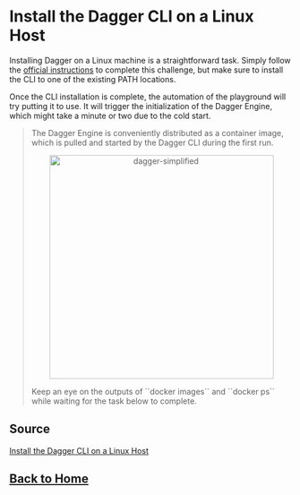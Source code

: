 # **Install the Dagger CLI on a Linux Host**

Installing Dagger on a Linux machine is a straightforward task. Simply follow the [official instructions](https://docs.dagger.io/install/) to complete this challenge, but make sure to install the CLI to one of the existing PATH locations.

Once the CLI installation is complete, the automation of the playground will try putting it to use. It will trigger the initialization of the Dagger Engine, which might take a minute or two due to the cold start.

> The Dagger Engine is conveniently distributed as a container image, which is pulled and started by the Dagger CLI during the first run.
> <p align="center"> <img src="https://labs.iximiuz.com/content/files/challenges/install-dagger-on-linux/__static__/dagger-simplified.png" width="400" alt="dagger-simplified" > </p>
> Keep an eye on the outputs of ``docker images`` and ``docker ps`` while waiting for the task below to complete.

## **Source**

[Install the Dagger CLI on a Linux Host](https://labs.iximiuz.com/challenges/install-dagger-on-linux)

## **[Back to Home](../../)**